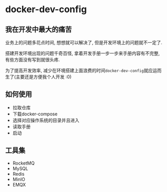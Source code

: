# docker-dev-config

## 我在开发中最大的痛苦

业务上的问题多花点时间, 想想就可以解决了, 但是开发环境上的问题就不一定了.

搭建开发环境出现的问题千奇百怪, 拿着开发手册一步一步来手册内容有不完整, 有些方面没有写到就很头疼.

为了提高开发效率, 减少在环境搭建上面浪费的时间`docker-dev-config`就应运而生了(主要还是方便我个人开发 :0)

## 如何使用

- 拉取仓库
- 下载docker-compose
- 选择对应操作系统的目录并且进入
- 读取手册
- 启动

## 工具集

- RocketMQ
- MySQL
- Redis
- MinIO
- EMQX
